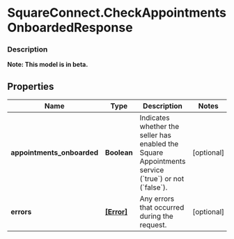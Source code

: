 # SquareConnect.CheckAppointmentsOnboardedResponse

### Description
**Note: This model is in beta.**



## Properties
Name | Type | Description | Notes
------------ | ------------- | ------------- | -------------
**appointments_onboarded** | **Boolean** | Indicates whether the seller has enabled the Square Appointments service (&#x60;true&#x60;) or not (&#x60;false&#x60;). | [optional] 
**errors** | [**[Error]**](Error.md) | Any errors that occurred during the request. | [optional] 


